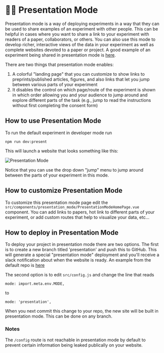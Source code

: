 # :woman_teacher: Presentation Mode

Presentation mode is a way of deploying <SmileText /> experiments in a way that they can be used to share examples of an experiment with other people. This can be helpful in cases where you want to share a link to your experiment with readers of a paper, collaborators, or others. You can also use this mode to develop richer, interactive views of the data in your experiment as well as complete websites devoted to a paper or project. A good example of an <SmileText /> experiment being shared in presentation mode is [here](https://exps.gureckislab.org/e/telephone-gleaming-kill/#/).

There are two things that presentation mode enables:

1. A colorful "landing page" that you can customize to show links to preprints/published articles, figures, and also links that let you jump between various parts of your experiment
2. It disables the control on which page/route of the experiment is shown in which order allowing you and your audience to jump around and explore different parts of the task (e.g., jump to read the instructions without first completing the consent form)

## How to use Presentation Mode

To run the default experiment in developer mode run

```
npm run dev:present
```

This will launch a website that looks something like this:

![Presentation Mode](/images/presentmode.png)

Notice that you can use the drop down "jump" menu to jump around between the parts of your experiment in this mode.

## How to customize Presentation Mode

To customize this presentation mode page edit the `src/components/presentation_mode/PresentationModeHomePage.vue` component. You can add
links to papers, hot link to different parts of your experiment, or add custom routes that help to visualize your data, etc...

## How to deploy in Presentation Mode

To deploy your project in presentation mode there are two options. The first is to create a new branch titled 'presentation'
and push this to GitHub. This will generate a special "presentation mode" deployment and you'll receive a slack notification
about when the website is ready. An example from the default <SmileText/> repo is [here](https://exps.gureckislab.org/nyuccl/smile/presentation/#/)

The second option is to edit `src/config.js` and change the line that reads

```
mode: import.meta.env.MODE,
```

to

```
mode: 'presentation',
```

When you next commit this change to your repo, the new site will be built in presentation mode. This can be done on any
branch.

### Notes

The `/config` route is not reachable in presentation mode by default to prevent certain information being leaked publically on your website.
